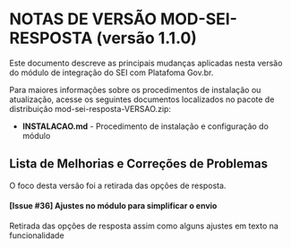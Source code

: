 # NOTAS DE VERSÃO MOD-SEI-RESPOSTA (versão 1.1.0)

Este documento descreve as principais mudanças aplicadas nesta versão do módulo de integração do SEI com Platafoma Gov.br.

Para maiores informações sobre os procedimentos de instalação ou atualização, acesse os seguintes documentos localizados no pacote de distribuição mod-sei-resposta-VERSAO.zip:

* **INSTALACAO.md** - Procedimento de instalação e configuração do módulo

## Lista de Melhorias e Correções de Problemas

O foco desta versão foi a retirada das opções de resposta.

#### [Issue #36] Ajustes no módulo para simplificar o envio

Retirada das opções de resposta assim como alguns ajustes em texto na funcionalidade